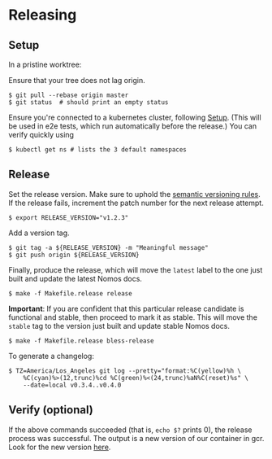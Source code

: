 # Releasing

## Setup

In a pristine worktree:

Ensure that your tree does not lag origin.

```console
$ git pull --rebase origin master
$ git status  # should print an empty status
```

Ensure you're connected to a kubernetes cluster, following
[Setup](dev_setup.md#initial-setup-of-your-cluster-in-gce-one-time). (This will
be used in e2e tests, which run automatically before the release.) You can verify
quickly using

```console
$ kubectl get ns # lists the 3 default namespaces
```

## Release

Set the release version. Make sure to uphold the [semantic versioning
rules](http://semver.org).
If the release fails, increment the patch number for the next release attempt.

```console
$ export RELEASE_VERSION="v1.2.3"
```

Add a version tag.

```console
$ git tag -a ${RELEASE_VERSION} -m "Meaningful message"
$ git push origin ${RELEASE_VERSION}
```

Finally, produce the release, which will move the `latest` label to the one just
built and update the latest Nomos docs.

```console
$ make -f Makefile.release release
```

**Important**: If you are confident that this particular release candidate is
functional and stable, then proceed to mark it as stable. This will move the
`stable` tag to the version just built and update stable Nomos docs.

```console
$ make -f Makefile.release bless-release
```

To generate a changelog:

```
$ TZ=America/Los_Angeles git log --pretty="format:%C(yellow)%h \
    %C(cyan)%>(12,trunc)%cd %C(green)%<(24,trunc)%aN%C(reset)%s" \
    --date=local v0.3.4..v0.4.0
```

## Verify (optional)

If the above commands succeeded (that is, `echo $?` prints 0), the release process
was successful. The output is a new version of our container in gcr. Look for the
new version
[here](https://pantheon.corp.google.com/gcr/images/nomos-release/GLOBAL/installer?project=nomos-release&organizationId=433637338589&gcrImageListsize=50).
